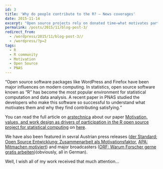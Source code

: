 ```yaml
---
id: 3
title: 'Why do people contribute to the R? – News coverages'
date: 2015-11-14
excerpt: "Open source projects rely on donated time—what motivates participants? Knowing what motivates people's work could apply well beyond software development."
permalink: /posts/2015/11/blog-post-3/
redirect_from:
  - /wordpress/2015/11/blog-post-3//
  - /wordpress/?p=2
tags:
  - R
  - R community
  - Motivation
  - Open Source
  - PNAS
---
```


<q>Open source software packages like WordPress and Firefox have been major influences on modern computing. In statistics, open source software known as “R” has become the most popular environment for statistical computation and data analysis. A recent paper in PNAS studied the developers who make this software so successful to understand what motivates them and why they find contributing satisfying.</q> 

You can read the full article on [arstechnica](https://arstechnica.com/) about our paper [Motivation, values, and work design as drivers of participation in the R
open source project for statistical computing](https://www.pnas.org/doi/abs/10.1073/pnas.1506047112) on [here](https://arstechnica.com/science/2015/11/open-source-projects-rely-on-donated-time-what-motivates-participants/?alm_mvr=0).

We have also been featured in sevral Austrian press releases ([der Standard: Open Source Entwicklung: Zusammenarbeit als Motivationsfaktor](https://www.derstandard.at/story/2000025413512/open-source-entwicklung-entwickler-motiviert-durch-zusammenarbeit?ref=rss), [APA: Mitmachen motiviert](https://science.apa.at/rubrik/kultur_und_gesellschaft/Mitmachen_motiviert/SCI_20151117_SCI39431352626727496)) and major broadcasters ([ORF: Warum Forscher gerne gratis arbeiten](https://science.orf.at/stories/1764479/))(obviously, all in German). 

Well, I wish all of my work received that much attention...

<!--
    	\item \href{https://www.derstandard.at/story/2000025413512/open-source-entwicklung-entwickler-motiviert-durch-zusammenarbeit?ref=rss}{der Standard: Open Source Entwicklung: Zusammenarbeit als Motivationsfaktor}
    	\item \href{https://arstechnica.com/science/2015/11/open-source-projects-rely-on-donated-time-what-motivates-participants/?alm_mvr=0}{arstechnia: open source projects rely on donated time - what motivates participants?}
    	\item \href{https://science.apa.at/rubrik/kultur_und_gesellschaft/Mitmachen_motiviert/SCI_20151117_SCI39431352626727496}{APA: Mitmachen motiviert}
    	\item \href{https://science.orf.at/stories/1764479/}{ORF: Warum Forscher gerne gratis arbeiten}
-->
 


